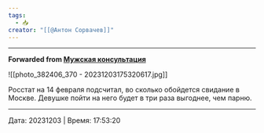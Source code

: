 ```yaml
---
tags:
  - 📥
creator: "[[@Антон Сорвачев]]"
---
```



***

**Forwarded from [Мужская консультация](https://t.me/c/1432284360/13228)**

![[photo_382406_370 - 20231203175320617.jpg]]

Росстат на 14 февраля подсчитал, во сколько обойдется свидание в Москве. Девушке пойти на него будет в три раза выгоднее, чем парню.

---

Дата: 20231203 | Время: 17:53:20

